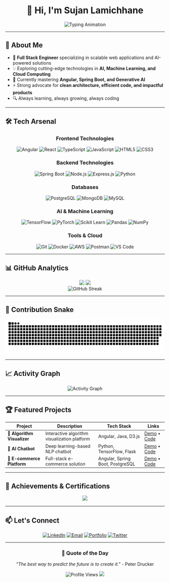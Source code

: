 <div align="center">
  
# 👋 Hi, I'm Sujan Lamichhane

<img src="https://readme-typing-svg.demolab.com?font=Fira+Code&size=28&duration=3000&pause=1000&color=00D9FF&center=true&vCenter=true&width=600&lines=Full+Stack+Engineer;AI+%26+ML+Enthusiast;Problem+Solver+%26+Innovator;Building+the+Future+with+Code" alt="Typing Animation" />


</div>

---

## 🚀 About Me

- 🎯 **Full Stack Engineer** specializing in scalable web applications and AI-powered solutions
- 💡 Exploring cutting-edge technologies in **AI, Machine Learning, and Cloud Computing**
- 🌱 Currently mastering **Angular, Spring Boot, and Generative AI**
- ⚡ Strong advocate for **clean architecture, efficient code, and impactful products**
- 🔍 Always learning, always growing, always coding

---

## 🛠️ Tech Arsenal

<div align="center">

### Frontend Technologies
![Angular](https://img.shields.io/badge/Angular-DD0031?style=for-the-badge&logo=angular&logoColor=white)
![React](https://img.shields.io/badge/React-20232A?style=for-the-badge&logo=react&logoColor=61DAFB)
![TypeScript](https://img.shields.io/badge/TypeScript-007ACC?style=for-the-badge&logo=typescript&logoColor=white)
![JavaScript](https://img.shields.io/badge/JavaScript-F7DF1E?style=for-the-badge&logo=javascript&logoColor=black)
![HTML5](https://img.shields.io/badge/HTML5-E34F26?style=for-the-badge&logo=html5&logoColor=white)
![CSS3](https://img.shields.io/badge/CSS3-1572B6?style=for-the-badge&logo=css3&logoColor=white)

### Backend Technologies
![Spring Boot](https://img.shields.io/badge/Spring_Boot-6DB33F?style=for-the-badge&logo=spring&logoColor=white)
![Node.js](https://img.shields.io/badge/Node.js-43853D?style=for-the-badge&logo=node.js&logoColor=white)
![Express.js](https://img.shields.io/badge/Express.js-404D59?style=for-the-badge&logo=express&logoColor=white)
![Python](https://img.shields.io/badge/Python-3776AB?style=for-the-badge&logo=python&logoColor=white)

### Databases
![PostgreSQL](https://img.shields.io/badge/PostgreSQL-316192?style=for-the-badge&logo=postgresql&logoColor=white)
![MongoDB](https://img.shields.io/badge/MongoDB-4EA94B?style=for-the-badge&logo=mongodb&logoColor=white)
![MySQL](https://img.shields.io/badge/MySQL-005C84?style=for-the-badge&logo=mysql&logoColor=white)

### AI & Machine Learning
![TensorFlow](https://img.shields.io/badge/TensorFlow-FF6F00?style=for-the-badge&logo=tensorflow&logoColor=white)
![PyTorch](https://img.shields.io/badge/PyTorch-EE4C2C?style=for-the-badge&logo=pytorch&logoColor=white)
![Scikit Learn](https://img.shields.io/badge/scikit_learn-F7931E?style=for-the-badge&logo=scikit-learn&logoColor=white)
![Pandas](https://img.shields.io/badge/Pandas-2C2D72?style=for-the-badge&logo=pandas&logoColor=white)
![NumPy](https://img.shields.io/badge/Numpy-777BB4?style=for-the-badge&logo=numpy&logoColor=white)

### Tools & Cloud
![Git](https://img.shields.io/badge/Git-F05032?style=for-the-badge&logo=git&logoColor=white)
![Docker](https://img.shields.io/badge/Docker-2496ED?style=for-the-badge&logo=docker&logoColor=white)
![AWS](https://img.shields.io/badge/AWS-FF9900?style=for-the-badge&logo=amazon-aws&logoColor=white)
![Postman](https://img.shields.io/badge/Postman-FF6C37?style=for-the-badge&logo=postman&logoColor=white)
![VS Code](https://img.shields.io/badge/VS_Code-007ACC?style=for-the-badge&logo=visual-studio-code&logoColor=white)

</div>

---

## 📊 GitHub Analytics

<div align="center">
  <img height="180em" src="https://github-readme-stats.vercel.app/api?username=nextlevel7&show_icons=true&theme=tokyonight&include_all_commits=true&count_private=true&hide_border=true&bg_color=0D1117&title_color=00D9FF&icon_color=00D9FF&text_color=C9D1D9"/>
  <img height="180em" src="https://github-readme-stats.vercel.app/api/top-langs/?username=nextlevel7&layout=compact&langs_count=8&theme=tokyonight&hide_border=true&bg_color=0D1117&title_color=00D9FF&text_color=C9D1D9"/>
</div>

<div align="center">
  <img src="https://github-readme-streak-stats.herokuapp.com/?user=nextlevel7&theme=tokyonight&hide_border=true&background=0D1117&stroke=00D9FF&ring=00D9FF&fire=FF6B6B&currStreakLabel=C9D1D9" alt="GitHub Streak"/>
</div>

---

## 🐍 Contribution Snake

<div align="center">

![snake gif](https://github.com/nextlevel7/nextlevel7/blob/output/github-snake-dark.svg)
</div>

---

## 📈 Activity Graph

<div align="center">
  <img src="https://github-readme-activity-graph.vercel.app/graph?username=sujanlamichhane&theme=tokyo-night&hide_border=true&bg_color=0D1117&color=00D9FF&line=00D9FF&point=FF6B6B" alt="Activity Graph"/>
</div>

---

## 🏆 Featured Projects

<div align="center">

| Project | Description | Tech Stack | Links |
|---------|-------------|------------|-------|
| 🚀 **Algorithm Visualizer** | Interactive algorithm visualization platform | Angular, Java, D3.js | [Demo](#) • [Code](#) |
| 🤖 **AI Chatbot** | Deep learning-based NLP chatbot | Python, TensorFlow, Flask | [Demo](#) • [Code](#) |
| 🛒 **E-commerce Platform** | Full-stack e-commerce solution | Angular, Spring Boot, PostgreSQL | [Demo](#) • [Code](#) |

</div>

---

## 🏅 Achievements & Certifications

<div align="center">

![](https://github-profile-trophy.vercel.app/?username=sujanlamichhane&theme=tokyonight&no-frame=true&no-bg=true&margin-w=4&row=1)

</div>

---

## 📫 Let's Connect

<div align="center">

[![LinkedIn](https://img.shields.io/badge/LinkedIn-0077B5?style=for-the-badge&logo=linkedin&logoColor=white)](https://linkedin.com/in/sujan-lamichhane)
[![Email](https://img.shields.io/badge/Email-D14836?style=for-the-badge&logo=gmail&logoColor=white)](mailto:sujan@example.com)
[![Portfolio](https://img.shields.io/badge/Portfolio-000000?style=for-the-badge&logo=About.me&logoColor=white)](https://sujanlamichhane.dev)
[![Twitter](https://img.shields.io/badge/Twitter-1DA1F2?style=for-the-badge&logo=twitter&logoColor=white)](https://twitter.com/sujanlamichhane)

</div>

---

<div align="center">
  
### 💭 Quote of the Day
  
*"The best way to predict the future is to create it."* - Peter Drucker

<img src="https://komarev.com/ghpvc/?username=sujanlamichhane&label=Profile%20Views&color=00D9FF&style=for-the-badge" alt="Profile Views"/>

<img src="https://user-images.githubusercontent.com/74038190/212284100-561aa473-3905-4a80-b561-0d28506553ee.gif" width="700">


</div>
